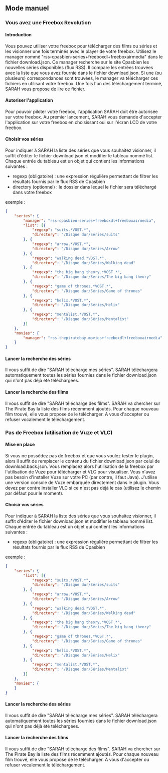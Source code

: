 ## Mode manuel

### Vous avez une Freebox Revolution

#### Introduction

Vous pouvez utiliser votre freebox pour télécharger des films ou séries et les visionner une fois terminés avec le player de votre freebox.
Utilisez le manager nommé "rss-cpasbien-series+freeboxdl+freeboxairmedia" dans le fichier download.json. Ce manager recherche sur le site Cpasbien les nouvelles séries disponibles (flux RSS).
Il compare les entrées trouvées avec la liste que vous avez fournie dans le fichier download.json. Si une (ou plusieurs) correspondances sont trouvées, le manager va télécharger ces fichiers
en utilisant votre freebox. Une fois l'un des téléchargement terminé, SARAH vous propose de lire ce fichier.

#### Autoriser l'application

Pour pouvoir piloter votre freebox, l'application SARAH doit être autorisée sur votre freebox. Au premier lancement, SARAH vous demande d'accepter l'application sur votre freebox en choisissant oui sur l'écran
LCD de votre freebox.

#### Choisir vos séries

Pour indiquer à SARAH la liste des séries que vous souhaitez visionner, il suffit d'éditer le fichier download.json et modifier le tableau nommé list. Chaque entrée du tableau est un objet qui contient les informations suivantes :
- regexp (obligatoire) : une expression régulière permettant de filtrer les résultats fournis par le flux RSS de Cpasbien
- directory (optionnel) : le dossier dans lequel le fichier sera téléchargé dans votre freebox

exemple :
```JSON
{
	"series": {
		"manager": "rss-cpasbien-series+freeboxdl+freeboxairmedia",
		"list": [{
			"regexp": "suits.*VOST.*",
			"directory": "/Disque dur/Séries/suits"
		}, {
			"regexp": "arrow.*VOST.*",
			"directory": "/Disque dur/Séries/Arrow"
		}, {
			"regexp": "walking dead.*VOST.*",
			"directory": "/Disque dur/Séries/Walking dead"
		}, {
			"regexp": "the big bang theory.*VOST.*",
			"directory": "/Disque dur/Séries/The big bang theory"
		}, {
			"regexp": "game of thrones.*VOST.*",
			"directory": "/Disque dur/Séries/Game of thrones"
		}, {
			"regexp": "helix.*VOST.*",
			"directory": "/Disque dur/Séries/Helix"
		}, {
			"regexp": "mentalist.*VOST.*",
			"directory": "/Disque dur/Séries/Mentalist"
		}]
	},
	"movies": {
		"manager": "rss-thepiratebay-movies+freeboxdl+freeboxairmedia"
	}
}
```

#### Lancer la recherche des séries

Il vous suffit de dire "SARAH télécharge mes séries". SARAH téléchargera automatiquement toutes les séries fournies dans le fichier download.json qui n'ont pas déjà été téléchargées.


#### Lancer la recherche des films

Il vous suffit de dire "SARAH télécharge des films". SARAH va chercher sur The Pirate Bay la liste des films récemment ajoutés. Pour chaque nouveau film trouvé, elle vous propose de le télécharger.
A vous d'accepter ou refuser vocalement le téléchargement.



### Pas de Freebox (utilisation de Vuze et VLC)

#### Mise en place

Si vous ne possédez pas de freebox et que vous voulez tester le plugin, alors il suffit de remplacer le contenu du fichier download.json par celui de download.back.json.
Vous remplacez alors l'utilisation de la freebox par l'utilisation de Vuze pour télécharger et VLC pour visualiser.
Vous n'avez pas besoin d'installer Vuze sur votre PC (par contre, il faut Java). J'utilise une version console de Vuze embarquée directement dans le plugin.
Vous devez par contre installer VLC si ce n'est pas déjà le cas (utilisez le chemin par défaut pour le moment).

#### Choisir vos séries

Pour indiquer à SARAH la liste des séries que vous souhaitez visionner, il suffit d'éditer le fichier download.json et modifier le tableau nommé list. Chaque entrée du tableau est un objet qui contient les informations suivantes :
- regexp (obligatoire) : une expression régulière permettant de filtrer les résultats fournis par le flux RSS de Cpasbien

exemple :
```JSON
{
	"series": {
		"list": [{
			"regexp": "suits.*VOST.*",
			"directory": "/Disque dur/Séries/suits"
		}, {
			"regexp": "arrow.*VOST.*",
			"directory": "/Disque dur/Séries/Arrow"
		}, {
			"regexp": "walking dead.*VOST.*",
			"directory": "/Disque dur/Séries/Walking dead"
		}, {
			"regexp": "the big bang theory.*VOST.*",
			"directory": "/Disque dur/Séries/The big bang theory"
		}, {
			"regexp": "game of thrones.*VOST.*",
			"directory": "/Disque dur/Séries/Game of thrones"
		}, {
			"regexp": "helix.*VOST.*",
			"directory": "/Disque dur/Séries/Helix"
		}, {
			"regexp": "mentalist.*VOST.*",
			"directory": "/Disque dur/Séries/Mentalist"
		}]
	},
	"movies": {
	}
}
```

#### Lancer la recherche des séries

Il vous suffit de dire "SARAH télécharge mes séries". SARAH téléchargera automatiquement toutes les séries fournies dans le fichier download.json qui n'ont pas déjà été téléchargées.


#### Lancer la recherche des films

Il vous suffit de dire "SARAH télécharge des films". SARAH va chercher sur The Pirate Bay la liste des films récemment ajoutés. Pour chaque nouveau film trouvé, elle vous propose de le télécharger.
A vous d'accepter ou refuser vocalement le téléchargement.





